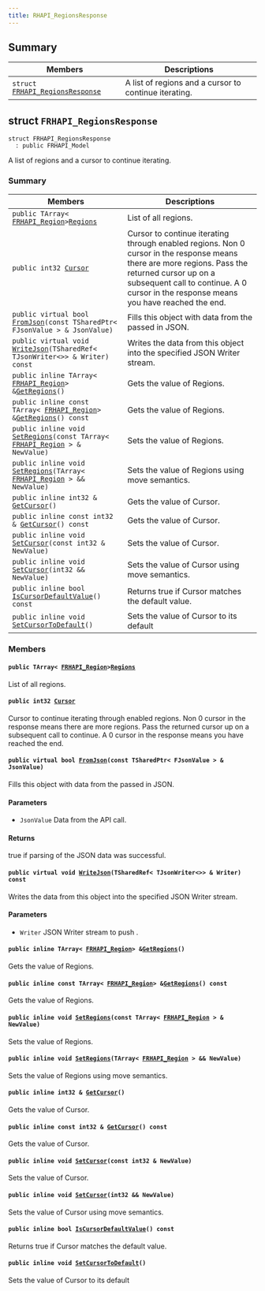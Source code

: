 ```yaml
---
title: RHAPI_RegionsResponse
---
```


## Summary

 Members                        | Descriptions                                
--------------------------------|---------------------------------------------
`struct `[`FRHAPI_RegionsResponse`](#structFRHAPI__RegionsResponse) | A list of regions and a cursor to continue iterating.

## struct `FRHAPI_RegionsResponse` <a id="structFRHAPI__RegionsResponse"></a>

```
struct FRHAPI_RegionsResponse
  : public FRHAPI_Model
```

A list of regions and a cursor to continue iterating.

### Summary

 Members                        | Descriptions                                
--------------------------------|---------------------------------------------
`public TArray< `[`FRHAPI_Region`](RHAPI_Region.md#structFRHAPI__Region)` > `[`Regions`](#structFRHAPI__RegionsResponse_1a39c6be57dffa81805ce0548a912e5159) | List of all regions.
`public int32 `[`Cursor`](#structFRHAPI__RegionsResponse_1a3fdd3461ce10a95f444ce0f92c12df14) | Cursor to continue iterating through enabled regions. Non 0 cursor in the response means there are more regions. Pass the returned cursor up on a subsequent call to continue. A 0 cursor in the response means you have reached the end.
`public virtual bool `[`FromJson`](#structFRHAPI__RegionsResponse_1adb8cd803d29f83cf24468d0577abf000)`(const TSharedPtr< FJsonValue > & JsonValue)` | Fills this object with data from the passed in JSON.
`public virtual void `[`WriteJson`](#structFRHAPI__RegionsResponse_1a1f4a88c45edd9396b66b88d85690aea3)`(TSharedRef< TJsonWriter<>> & Writer) const` | Writes the data from this object into the specified JSON Writer stream.
`public inline TArray< `[`FRHAPI_Region`](RHAPI_Region.md#structFRHAPI__Region)` > & `[`GetRegions`](#structFRHAPI__RegionsResponse_1a73cb043968f010e0fb707c641d2d2ece)`()` | Gets the value of Regions.
`public inline const TArray< `[`FRHAPI_Region`](RHAPI_Region.md#structFRHAPI__Region)` > & `[`GetRegions`](#structFRHAPI__RegionsResponse_1a14b4e2795b3ef2224f4ea6731f3c895d)`() const` | Gets the value of Regions.
`public inline void `[`SetRegions`](#structFRHAPI__RegionsResponse_1a71ad65aa13b453fba693727a4ac9bccb)`(const TArray< `[`FRHAPI_Region`](RHAPI_Region.md#structFRHAPI__Region)` > & NewValue)` | Sets the value of Regions.
`public inline void `[`SetRegions`](#structFRHAPI__RegionsResponse_1ad10e4b6016040d0c8a0f2712ec4fdfb8)`(TArray< `[`FRHAPI_Region`](RHAPI_Region.md#structFRHAPI__Region)` > && NewValue)` | Sets the value of Regions using move semantics.
`public inline int32 & `[`GetCursor`](#structFRHAPI__RegionsResponse_1a4a4d7ca43dca64558748338627013d1b)`()` | Gets the value of Cursor.
`public inline const int32 & `[`GetCursor`](#structFRHAPI__RegionsResponse_1afd77ebb324104e67f59ccc6111c8baa6)`() const` | Gets the value of Cursor.
`public inline void `[`SetCursor`](#structFRHAPI__RegionsResponse_1ad57569e69c973aa882441b4c4d954b21)`(const int32 & NewValue)` | Sets the value of Cursor.
`public inline void `[`SetCursor`](#structFRHAPI__RegionsResponse_1ab4f5d6f7b736204110dec9d680724056)`(int32 && NewValue)` | Sets the value of Cursor using move semantics.
`public inline bool `[`IsCursorDefaultValue`](#structFRHAPI__RegionsResponse_1a1adf0f792485a9ab5e95f81fb7a104ad)`() const` | Returns true if Cursor matches the default value.
`public inline void `[`SetCursorToDefault`](#structFRHAPI__RegionsResponse_1a8aee19a22a6a8ec675ac7582cde78b49)`()` | Sets the value of Cursor to its default

### Members

#### `public TArray< `[`FRHAPI_Region`](RHAPI_Region.md#structFRHAPI__Region)` > `[`Regions`](#structFRHAPI__RegionsResponse_1a39c6be57dffa81805ce0548a912e5159) <a id="structFRHAPI__RegionsResponse_1a39c6be57dffa81805ce0548a912e5159"></a>

List of all regions.

#### `public int32 `[`Cursor`](#structFRHAPI__RegionsResponse_1a3fdd3461ce10a95f444ce0f92c12df14) <a id="structFRHAPI__RegionsResponse_1a3fdd3461ce10a95f444ce0f92c12df14"></a>

Cursor to continue iterating through enabled regions. Non 0 cursor in the response means there are more regions. Pass the returned cursor up on a subsequent call to continue. A 0 cursor in the response means you have reached the end.

#### `public virtual bool `[`FromJson`](#structFRHAPI__RegionsResponse_1adb8cd803d29f83cf24468d0577abf000)`(const TSharedPtr< FJsonValue > & JsonValue)` <a id="structFRHAPI__RegionsResponse_1adb8cd803d29f83cf24468d0577abf000"></a>

Fills this object with data from the passed in JSON.

#### Parameters
* `JsonValue` Data from the API call.

#### Returns
true if parsing of the JSON data was successful.

#### `public virtual void `[`WriteJson`](#structFRHAPI__RegionsResponse_1a1f4a88c45edd9396b66b88d85690aea3)`(TSharedRef< TJsonWriter<>> & Writer) const` <a id="structFRHAPI__RegionsResponse_1a1f4a88c45edd9396b66b88d85690aea3"></a>

Writes the data from this object into the specified JSON Writer stream.

#### Parameters
* `Writer` JSON Writer stream to push .

#### `public inline TArray< `[`FRHAPI_Region`](RHAPI_Region.md#structFRHAPI__Region)` > & `[`GetRegions`](#structFRHAPI__RegionsResponse_1a73cb043968f010e0fb707c641d2d2ece)`()` <a id="structFRHAPI__RegionsResponse_1a73cb043968f010e0fb707c641d2d2ece"></a>

Gets the value of Regions.

#### `public inline const TArray< `[`FRHAPI_Region`](RHAPI_Region.md#structFRHAPI__Region)` > & `[`GetRegions`](#structFRHAPI__RegionsResponse_1a14b4e2795b3ef2224f4ea6731f3c895d)`() const` <a id="structFRHAPI__RegionsResponse_1a14b4e2795b3ef2224f4ea6731f3c895d"></a>

Gets the value of Regions.

#### `public inline void `[`SetRegions`](#structFRHAPI__RegionsResponse_1a71ad65aa13b453fba693727a4ac9bccb)`(const TArray< `[`FRHAPI_Region`](RHAPI_Region.md#structFRHAPI__Region)` > & NewValue)` <a id="structFRHAPI__RegionsResponse_1a71ad65aa13b453fba693727a4ac9bccb"></a>

Sets the value of Regions.

#### `public inline void `[`SetRegions`](#structFRHAPI__RegionsResponse_1ad10e4b6016040d0c8a0f2712ec4fdfb8)`(TArray< `[`FRHAPI_Region`](RHAPI_Region.md#structFRHAPI__Region)` > && NewValue)` <a id="structFRHAPI__RegionsResponse_1ad10e4b6016040d0c8a0f2712ec4fdfb8"></a>

Sets the value of Regions using move semantics.

#### `public inline int32 & `[`GetCursor`](#structFRHAPI__RegionsResponse_1a4a4d7ca43dca64558748338627013d1b)`()` <a id="structFRHAPI__RegionsResponse_1a4a4d7ca43dca64558748338627013d1b"></a>

Gets the value of Cursor.

#### `public inline const int32 & `[`GetCursor`](#structFRHAPI__RegionsResponse_1afd77ebb324104e67f59ccc6111c8baa6)`() const` <a id="structFRHAPI__RegionsResponse_1afd77ebb324104e67f59ccc6111c8baa6"></a>

Gets the value of Cursor.

#### `public inline void `[`SetCursor`](#structFRHAPI__RegionsResponse_1ad57569e69c973aa882441b4c4d954b21)`(const int32 & NewValue)` <a id="structFRHAPI__RegionsResponse_1ad57569e69c973aa882441b4c4d954b21"></a>

Sets the value of Cursor.

#### `public inline void `[`SetCursor`](#structFRHAPI__RegionsResponse_1ab4f5d6f7b736204110dec9d680724056)`(int32 && NewValue)` <a id="structFRHAPI__RegionsResponse_1ab4f5d6f7b736204110dec9d680724056"></a>

Sets the value of Cursor using move semantics.

#### `public inline bool `[`IsCursorDefaultValue`](#structFRHAPI__RegionsResponse_1a1adf0f792485a9ab5e95f81fb7a104ad)`() const` <a id="structFRHAPI__RegionsResponse_1a1adf0f792485a9ab5e95f81fb7a104ad"></a>

Returns true if Cursor matches the default value.

#### `public inline void `[`SetCursorToDefault`](#structFRHAPI__RegionsResponse_1a8aee19a22a6a8ec675ac7582cde78b49)`()` <a id="structFRHAPI__RegionsResponse_1a8aee19a22a6a8ec675ac7582cde78b49"></a>

Sets the value of Cursor to its default

